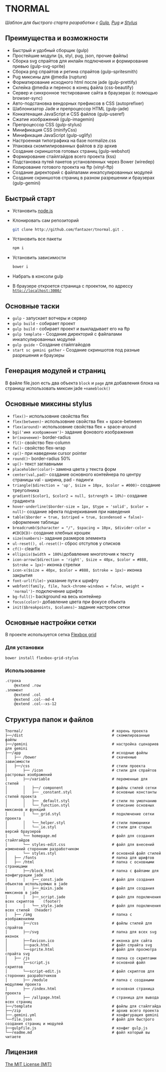 # TNORMAL

*Шаблон для быстрого старта разработки с [Gulp](http://gulpjs.com/), [Pug](https://pugjs.org/) и [Stylus](https://learnboost.github.io/stylus/)*

## Преимущества и возможности

* Быстрый и удобный сборщик (gulp)
* Простейшие модули (js, styl, pug, json, прочие файлы)
* Сборка svg спрайтов для инлайн подлючения и формирование превью (gulp-svg-sprite)
* Сборка png спрайтов и ретина спрайтов (gulp-spritesmith)
* Pug миксины для @media (rupture)
* Форматирование исходного html после jade (gulp-prettify)
* Склейка @media и перенос в конец файла (css-beautify)
* Сервер и синхронное тестирование сайта в браузерах (с помощью browser-sync)
* Авто-подстановка вендорных префиксов в CSS (autoprefixer)
* Шаблонизатор Jade и препроцессор HTML (gulp-jade)
* Конкатенация JavaScript и CSS файлов	(gulp-useref)
* Сжатие изображений (gulp-imagemin)
* Препроцессор CSS (gulp-stylus)
* Минификация CSS (minifyCss)
* Минификация JavaScript (gulp-uglify)
* Настроенная типографика на базе normalize.css
* Упаковка скомпилированных файлов в zip архив
* Создание скриншотов готовых страниц (gulp-webshot)
* Формирование стайлгайдов всего проекта (kss)
* Подстановка путей пакетов установленных через Bower (wiredep)
* Копирование готового проекта на ftp (vinyl-ftp)
* Создание директорий с файлалами инкапсулированных модулей 
* Создание скриншотов страниц в разном разрешении и браузерах (gulp-gemini)


## Быстрый старт

* Установить [node.js](https://nodejs.org)

* Клонировать сам репозиторий
	```bash
	git clone http://github.com/fantazer/tnormal.git .
	```
* Установить все пакеты
	```bash
	npm i
	```
* Установить зависимости
	```bash
	bower i
	```
* Набрать в консоли gulp
* В браузере откроется страница с проектом, по адрессу [`http://localhost:3000/`](http://localhost:3000/)


## Основные таски

* `gulp` - запускает вотчеры и сервер
* `gulp build` - собирает проект
* `gulp build` - собирает проект и выкладывает его на ftp
* `gulp template` - Создание директорий с файлалами инкапсулированных модулей 
* `gulp guide` - Создание стайлгайодов 
* `start sc gemini gather` - Создание скриншотов под разные разрешения и браузеры

## Генерация модулей и страниц

В файле file.json есть два объекта `block` и `page` для добавления блока на страницу использовать миксин jade `+nameblock()`

## Основные миксины stylus
* `flex()`- использовние свойства flex
* `flex(between)`- использовние свойства flex + space-between
* `flex(around)`- использовние свойства flex + space-around
* `bgi('имя изображения')`- задание фонового изображения
* `br(значение)`- border-radius
* `fl()`- свойство flex-column
* `fw()`- свойство flex-wrap
* `cp()`- при наведении cursor pointer
* `round()`- border-radius 50%
* `up()`- текст заглавными
* `placeholder(color)`- замена цвета у текста форм
* `center(val,pad)`- создание основного контейнера по центру страницы val - ширина, pad - падинги
* `triangle($direction = 'up', $size = 10px, $color = #000)`- создание треуголника
* `gradient($color1, $color2 = null, $strength = 10%)`- создание градиента
* `hover-underline($border-size = 1px, $type = 'solid', $color = null)`- создание эфекта подчеркивания при наведения
* `table($border = true, $striped = true, $condensed = false)`- оформление таблицы
* `breadcrumb($character = "/", $spacing = 10px, $divider-color = #CDCDCD)`- создание хлебных крошек
* `size(numbers)`- задание размеров элемента
* `ul-reset(), ol-reset()`- сброс отступов у списков
* `cf()`- clearfix
* `ellipsis($width = 100%)`добавление многоточия к тексту
* `icon-arrow($direction = 'right', $size = 40px, $color = #888, $stroke = 1px)`- иконка стрелки
* `icon-x($size = 40px, $color = #888, $stroke = 1px)`- иконка закрытия
* `font-url(file)`- указание пути к шрифту
* `webfont(family, file, hack-chrome-windows = false, weight = 'normal')`- подключение шрифта
* `bg-full()`- background на весь контейнер
* `focus(color)`- добавление цвета при фокусе объекта
* `init($breakpoints, $columns)`- задание настроек сетки

## Основные настройки сетки
В проекте используется сетка [Flexbox grid](http://flexboxgrid.vivid-websolutions.nl/)
### Для установки 
```
bower install flexbox-grid-stylus
```
### Использование 
```html
.строка
	@extend .row
.элемент
	@extend .col
	@extend .col--md-4
	@extend .col--xs-12
```
## Структура папок и файлов

```
Tnormal/										# корень проекта
├──/dist										# скомилированные файлы
├──/gemini										# настройка сценариев для gemini
├──/app											# исходные файлы
│	├── /bower									# скаченные зависимости
│	├──/css		 								# стили проекта
│		├── /icon								# стили для спрайтов растровых изображений
│		├──/variable							# переменные для стилей
│		│	├──/ component						# файлы стилей сетки
│		│	├── _constant.styl 					# основные константы стилей проекта
│		│	├── _default.styl 					# стили по умолчанию
│		│	└──_function.styl					# описание основных миксинов и функций
│		│	└──_grid.styl						# подключение сетки проекта
│		│	└──_helper.styl						# стили помошники
│		│	└──_ie.styl							# стили для старых версий браузеров
│		└── homepage.md							# файл для создания стайлгайдов
│		└── styles-edit.css 					# файл для внесений изменений сторонним разработчиком 
│		└── styles.styl							# основной файл стилей 
│	├── /fonts									# папка для шрифтов
│	├── /html									# папка с основными страницами
│		├──/block_html							# папка с файлами для конфигурации jade
│		│	├──_const.jade 						# файл для создания объектов используемых в jade
│		│	├──_mixin.jade 						# файл для создания миксинов в jade
│		│	├──_script.jade 					# файл для подключения всех скриптов	(footer) 
│		│	└──_style.jade 						# файл для подключения всех стилей	(header) 
│	├──	/img									# папка с изображениями
│		├──/css									# файлы стилей для спрайтов
│		├──/svg									# папка для всех svg иконок
│		├──favicon.ico							# иконка для сайта
│		├──pack.html							# файл спрайта svg
│		└──sprite.html							# файл для просмотра спрайта svg
│	├── /js										# папка со скриптами
│		├──script.js							# основной файл скриптов
│		└──script-edit.js						# файл скриптов для сторонних разработчиков
│		├── /module								# папка с создаными модулями проекта
│		├── /index.html 						# основная страница проекта
│		├── /allpage.html 						# страница для вывода всех страниц
├──/template									# файлы для стайлгайда
├──/zip											# архив всего проекта
├──.gemini.yml									# конфигурация gemini
└──file.json									# файл для быстрого создания страниц и модулей
├──gulpfile.js									# конфиг gulp.js
└──readme.md									# файл который вы читаете
```

## Лицензия
[The MIT License (MIT)](LICENSE)
